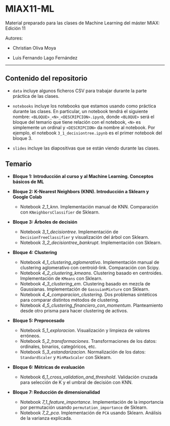 # MIAX11-ML

Material preparado para las clases de Machine Learning del máster MIAX: Edición 11

Autores:

* Christian Oliva Moya

* Luis Fernando Lago Fernández

<hr>

## Contenido del repositorio

* `data` incluye algunos ficheros CSV para trabajar durante la parte práctica de las clases.

* `notebooks` incluye los notebooks que estamos usando como práctica durante las clases. En particular, un notebook tendrá el siguiente nombre: `<BLOQUE>_<N>_<DESCRIPCION>.ipynb`, donde `<BLOQUE>` será el bloque del temario que tiene relación con el notebook, `<N>` es simplemente un ordinal y `<DESCRIPCION>` da nombre al notebook. Por ejemplo, el notebook `3_1_decisiontree.ipynb` es el primer notebook del bloque 3.

* `slides` incluye las diapositivas que se están viendo durante las clases.

## Temario

* **Bloque 1: Introducción al curso y al Machine Learning. Conceptos básicos de ML**

* **Bloque 2: K-Nearest Neighbors (KNN). Introducción a Sklearn y Google Colab**
  * Notebook *2_1_knn*. Implementación manual de KNN. Comparación con `KNeighborsClassifier` de Sklearn.

* **Bloque 3: Árboles de decisión**
  * Notebook *3_1_decisiontree*. Implementación de `DecisionTreeClassifier` y visualización del árbol con Sklearn.
  * Notebook *3_2_decisiontree_bankrupt*. Implementación con Sklearn.

* **Bloque 4: Clustering**
  * Notebook *4_1_clustering_aglomerativo*. Implementación manual de clustering aglomerativo con centroid-link. Comparación con Scipy.
  * Notebook *4_2_clustering_kmeans*. Clustering basado en centroides. Implementación de `KMeans` con Sklearn.
  * Notebook *4_3_clustering_em*. Clustering basado en mezcla de Gaussianas. Implementación de `GassuianMixture` con Sklearn.
  * Notebook *4_4_comparacion_clustering*. Dos problemas sintéticos para comparar distintos métodos de clustering.
  * Notebook *4_5_clustering_financiero_con_momentum*. Planteamiento desde otro prisma para hacer clustering de activos.

* **Bloque 5: Preprocesado**
  * Notebook *5_1_exploracion*. Visualización y limpieza de valores erróneos.
  * Notebook *5_2_transformaciones*. Transformaciones de los datos: ordinales, binarios, categóricos, etc.
  * Notebook *5_3_estandarizacion*. Normalización de los datos: `StandardScaler` y `MinMaxScaler` con Sklearn.

* **Bloque 6: Métricas de evaluación** 
  * Notebook *6_1_cross_validation_and_threshold*. Validación cruzada para selección de K y el umbral de decisión con KNN.

* **Bloque 7: Reducción de dimensionalidad**
  * Notebook *7_1_feature_importance*. Implementación de la importancia por permutación usando `permutation_importance` de Sklearn.
  * Notebook *7_2_pca*. Implementación de `PCA` usando Sklearn. Análisis de la varianza explicada.